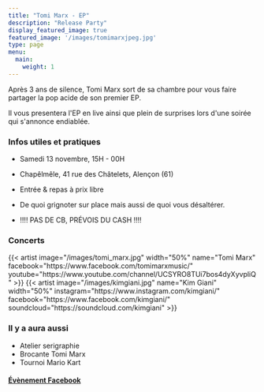 ```yaml
---
title: "Tomi Marx - EP"
description: "Release Party"
display_featured_image: true
featured_image: '/images/tomimarxjpeg.jpg'
type: page
menu:
  main:
    weight: 1
---
```


Après 3 ans de silence, Tomi Marx sort de sa chambre pour vous faire partager la pop acide de son premier EP.

Il vous presentera l'EP en live ainsi que plein de surprises lors d'une soirée qui s'annonce endiablée.


<h3>Infos utiles et pratiques</h3>


- Samedi 13 novembre, 15H - 00H

- Chapêlmêle, 41 rue des Châtelets, Alençon (61)

- Entrée & repas à prix libre

- De quoi grignoter sur place mais aussi de quoi vous désaltérer.

- !!!! PAS DE CB, PRÉVOIS DU CASH !!!!


<h3>Concerts</h3>

<div class="artist-line">
	{{< artist image="/images/tomi_marx.jpg" 
		width="50%"
		name="Tomi Marx"
		facebook="https://www.facebook.com/tomimarxmusic/"
		youtube="https://www.youtube.com/channel/UCSYRO8TUi7bos4dyXyvpliQ"
	>}}
	{{< artist image="/images/kimgiani.jpg" 
		name="Kim Giani" 
		width="50%"	
		instagram="https://www.instagram.com/kimgiani/"
		facebook="https://www.facebook.com/kimgiani/"
		soundcloud="https://soundcloud.com/kimgiani"
	>}}
</div>

<h3> Il y a aura aussi</h3>

- Atelier serigraphie
- Brocante Tomi Marx
- Tournoi Mario Kart


<h4><a href="https://www.facebook.com/events/667365204654356">Évènement Facebook</a></h4>